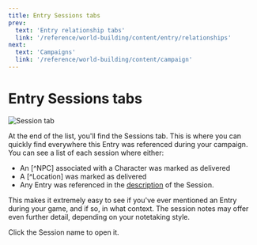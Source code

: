 ```yaml
---
title: Entry Sessions tabs
prev: 
  text: 'Entry relationship tabs'
  link: '/reference/world-building/content/entry/relationships'
next: 
  text: 'Campaigns'
  link: '/reference/world-building/content/campaign'
---
```

# Entry Sessions tabs
![Session tab](/assets/images/session-tab.webp)

At the end of the list, you'll find the Sessions tab.  This is where you can quickly find everywhere this Entry was referenced during your campaign.  You can see a list of each session where either:
* An [^NPC] associated with a Character was marked as delivered
* A [^Location] was marked as delivered
* Any Entry was referenced in the [description](/reference/world-building/content/session#description) of the Session.

This makes it extremely easy to see if you've ever mentioned an Entry during your game, and if so, in what context.  The session notes may offer even further detail, depending on your notetaking style.

Click the Session name to open it.